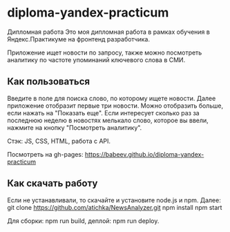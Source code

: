 # diploma-yandex-practicum
Дипломная работа
Это моя дипломная работа в рамках обучения в Яндекс.Практикуме на фронтенд разработчика.

Приложение ищет новости по запросу, также можно посмотреть аналитику по частоте упоминаний ключевого слова в СМИ. 

## Как пользоваться

Введите в поле для поиска слово, по которому ищете новости.
Далее приложение отобразит первые три новости. Можно отобразить больше, если нажать на "Показать еще".
Если интересует сколько раз за последнюю неделю в новостях мелькало слово, которое вы ввели, нажмите на кнопку "Посмотреть аналитику".

Стэк: JS, CSS, HTML, работа с API.

Посмотреть на gh-pages: https://babeev.github.io/diploma-yandex-practicum

## Как скачать работу

Если не устанавливали, то скачайте и установите node.js и npm.
Далее:
git clone https://github.com/atichka/NewsAnalyzer.git
npm install
npm start


Для сборки: npm run build, деплой: npm run deploy.



